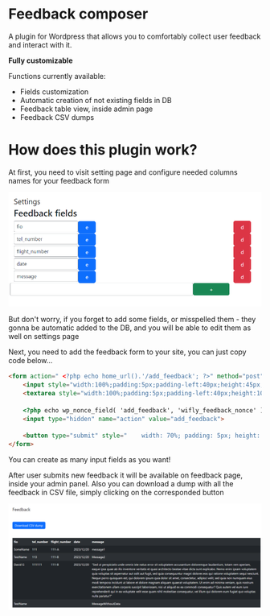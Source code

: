 
# Feedback composer

A plugin for Wordpress that allows you to comfortably collect user feedback and interact with it.

**Fully customizable**

Functions currently available:

- Fields customization
- Automatic creation of not existing fields in DB
- Feedback table view, inside admin page
- Feedback CSV dumps

# How does this plugin work?

At first, you need to visit setting page and configure needed columns names for your feedback form

![Settings image](static/images/settings_image.png)

But don't worry, if you forget to add some fields, or misspelled them - they gonna be automatic added to the DB, and you will be able to edit them as well on settings page

Next, you need to add the feedback form to your site, you can just copy code below...

```html
<form action=" <?php echo home_url().'/add_feedback'; ?>" method="post" style="padding-top:10px">
    <input style="width:100%;padding:5px;padding-left:40px;height:45px;" type="text" placeholder="Your placeholder for the input" name="data[name of the feedback column]">
    <textarea style="width:100%;padding:5px;padding-left:40px;height:105px;margin-top:10px;" type="text" placeholder="Your placeholder for the input" name="data[name of the feedback column]"></textarea>
    
    <?php echo wp_nonce_field( 'add_feedback', 'wifly_feedback_nonce' ) ?> 
    <input type="hidden" name="action" value="add_feedback">
    
    <button type="submit" style="    width: 70%; padding: 5px; height: 48px; margin-top: 10px; font-size: 20px; color: #003864; margin: auto; display: block;">Send feedback</button>
</form>
```

You can create as many input fields as you want!

After user submits new feedback it will be available on feedback page, inside your admin panel. Also you can download a dump with all the feedback in CSV file, simply clicking on the corresponded button

![Feedback image](static/images/feedback_image.png)

